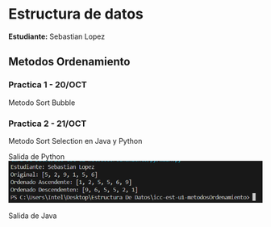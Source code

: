 # Estructura de datos

**Estudiante:** Sebastian Lopez



## Metodos Ordenamiento

### Practica 1 - 20/OCT
Metodo Sort Bubble

### Practica 2 - 21/OCT
Metodo Sort Selection en Java y Python


Salida de Python 
![alt text](assets/image.png)


Salida de Java